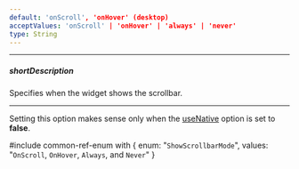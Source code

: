 ```yaml
---
default: 'onScroll', 'onHover' (desktop)
acceptValues: 'onScroll' | 'onHover' | 'always' | 'never'
type: String
---
```

---
##### shortDescription
Specifies when the widget shows the scrollbar.

---
Setting this option makes sense only when the [useNative](/api-reference/10%20UI%20Widgets/dxScrollable/1%20Configuration/useNative.md '{basewidgetpath}/Configuration/#useNative') option is set to **false**.

#include common-ref-enum with {
    enum: "`ShowScrollbarMode`",
    values: "`OnScroll`, `OnHover`, `Always`, and `Never`"
}